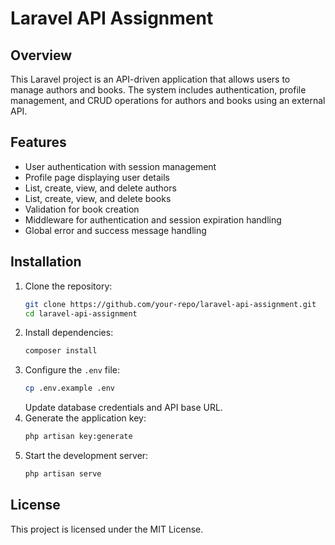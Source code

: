 # Laravel API Assignment

## Overview

This Laravel project is an API-driven application that allows users to manage authors and books. The system includes authentication, profile management, and CRUD operations for authors and books using an external API.

## Features

- User authentication with session management
- Profile page displaying user details
- List, create, view, and delete authors
- List, create, view, and delete books
- Validation for book creation
- Middleware for authentication and session expiration handling
- Global error and success message handling

## Installation

1. Clone the repository:
   ```sh
   git clone https://github.com/your-repo/laravel-api-assignment.git
   cd laravel-api-assignment
   ```
2. Install dependencies:
   ```sh
   composer install
   ```
3. Configure the `.env` file:
   ```sh
   cp .env.example .env
   ```
   Update database credentials and API base URL.
4. Generate the application key:
   ```sh
   php artisan key:generate
   ```
6. Start the development server:
   ```sh
   php artisan serve
   ```
## License

This project is licensed under the MIT License.

